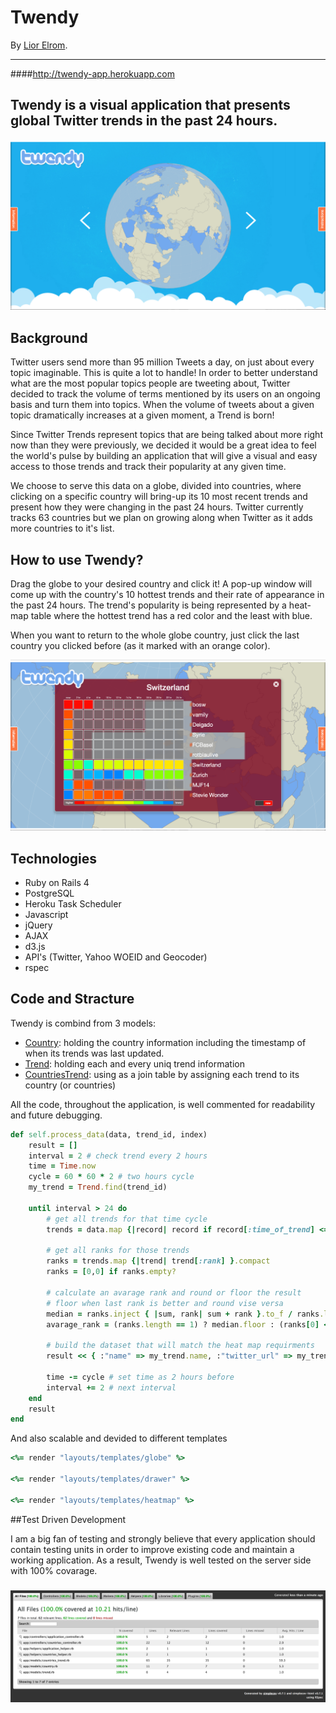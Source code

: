 # Twendy
By [Lior Elrom](http://liormb.com/).
- - -

####<http://twendy-app.herokuapp.com>

## Twendy is a visual application that presents global Twitter trends in the past 24 hours.

![Twendy](/app/assets/images/twendy.png "Twendy")

## Background

Twitter users send more than 95 million Tweets a day, on just about every topic imaginable. This is quite a lot to handle! In order to better understand what are the most popular topics people are tweeting about, Twitter decided to track the volume of terms mentioned by its users on an ongoing basis and turn them into topics. When the volume of tweets about a given topic dramatically increases at a given moment, a Trend is born!

Since Twitter Trends represent topics that are being talked about more right now than they were previously, we decided it would be a great idea to feel the world's pulse by building an application that will give a visual and easy access to those trends and track their popularity at any given time. 

We choose to serve this data on a globe, divided into countries, where clicking on a specific country will bring-up its 10 most recent trends and present how they were changing in the past 24 hours. Twitter currently tracks 63 countries but we plan on growing along when Twitter as it adds more countries to it's list.

## How to use Twendy?

Drag the globe to your desired country and click it! A pop-up window will come up with the country's 10 hottest trends and their rate of appearance in the past 24 hours. The trend's popularity is being represented by a heat-map table where the hottest trend has a red color and the least with blue.

When you want to return to the whole globe country, just click the last country you clicked before (as it marked with an orange color).

![Twendy](/app/assets/images/twendy-switzerland.png "Twendy")
###
## Technologies

* Ruby on Rails 4
* PostgreSQL
* Heroku Task Scheduler
* Javascript
* jQuery
* AJAX
* d3.js
* API's (Twitter, Yahoo WOEID and Geocoder)
* rspec

## Code and Stracture

Twendy is combind from 3 models:
* [Country](https://github.com/liormb/twendy/blob/master/app/models/country.rb): holding the country information including the timestamp of when its trends was last updated.
* [Trend](https://github.com/liormb/twendy/blob/master/app/models/trend.rb): holding each and every uniq trend information
* [CountriesTrend](https://github.com/liormb/twendy/blob/master/app/models/countries_trend.rb): using as a join table by assigning each trend to its country (or countries)

All the code, throughout the application, is well commented for readability and future debugging.
```ruby
def self.process_data(data, trend_id, index)
	result = []
	interval = 2 # check trend every 2 hours
	time = Time.now
	cycle = 60 * 60 * 2 # two hours cycle
	my_trend = Trend.find(trend_id)

	until interval > 24 do
		# get all trends for that time cycle
		trends = data.map {|record| record if record[:time_of_trend] <= time && record[:time_of_trend] > (time - cycle) }.compact

		# get all ranks for those trends
		ranks = trends.map {|trend| trend[:rank] }.compact
		ranks = [0,0] if ranks.empty?

		# calculate an avarage rank and round or floor the result
		# floor when last rank is better and round vise versa
		median = ranks.inject { |sum, rank| sum + rank }.to_f / ranks.length
		avarage_rank = (ranks.length == 1) ? median.floor : (ranks[0] < ranks[1]) ? median.floor : median.round

		# build the dataset that will match the heat map requirments
		result << { :"name" => my_trend.name, :"twitter_url" => my_trend.twitter_url, :"interval" => interval, :"trend" => index, :"rank" => avarage_rank }

		time -= cycle # set time as 2 hours before
		interval += 2 # next interval
	end
	result
end
```

And also scalable and devided to different templates

```ruby
<%= render "layouts/templates/globe" %>

<%= render "layouts/templates/drawer" %>

<%= render "layouts/templates/heatmap" %>
```

##Test Driven Development

I am a big fan of testing and strongly believe that every application should contain testing units in order to improve existing code and maintain a working application. As a result, Twendy is well tested on the server side with 100% covarage.
###
![TDD](/app/assets/images/coverage.png "TDD")
